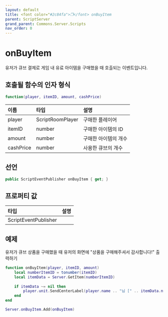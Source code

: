 ```yaml
---
layout: default
title: <font color="#2c84fa">❒</font> onBuyItem
parent: ScriptServer
grand_parent: Commons.Server.Scripts
nav_order: 0
---
```


<!-- 아래로 편집 -->

# onBuyItem
유저가 큐브 결제로 게임 내 유료 아이템을 구매했을 때 호출되는 이벤트입니다. 

## 호출될 함수의 인자 형식
```lua
function(player, itemID, amount, cashPrice)
```
|이름|타입|설명|
|:-|:-|:-|
|player|ScriptRoomPlayer|구매한 플레이어|
|itemID|number|구매한 아이템의 ID|
|amount|number|구매한 아이템의 개수|
|cashPrice|number|사용한 큐브의 개수|

## 선언
```cs
public ScriptEventPublisher onBuyItem { get; }
```

## 프로퍼티 값

|타입|설명|
|:-|:-|
|ScriptEventPublisher|

## 예제
유저가 큐브 상품을 구매했을 때 유저의 화면에 "상품을 구매해주셔서 감사합니다!" 출력하기
```lua
function onBuyItem(player, itemID, amount)
    local numberItemID = tonumber(itemID)
    local itemData = Server.GetItem(numberItemID)
    
    if itemData ~= nil then
        player.unit.SendCenterLabel(player.name .. "님 [" .. itemData.name .. "] 상품을 구매해주셔서 감사합니다!")
    end
end

Server.onBuyItem.Add(onBuyItem)
```